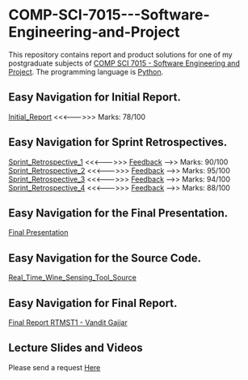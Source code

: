 # COMP-SCI-7015---Software-Engineering-and-Project    
This repository contains report and product solutions for one of my postgraduate subjects of [COMP SCI 7015 - Software Engineering and Project](https://www.adelaide.edu.au/course-outlines/003675/1/sem-2/). The programming language is [Python](https://www.python.org/).  

## Easy Navigation for Initial Report.  
[Initial_Report](https://github.com/Vanditg/COMP-SCI-7015---Software-Engineering-and-Project/blob/master/Initial_Reports/InitialReport-RTMST1.pdf) <<<--->>> Marks: 78/100  

## Easy Navigation for Sprint Retrospectives.  
[Sprint_Retrospective_1](https://github.com/Vanditg/COMP-SCI-7015---Software-Engineering-and-Project/blob/master/Sprint_Retrospective/Reports/retrospective1_RTMST1_1779153.pdf) <<<--->>> [Feedback](https://github.com/Vanditg/COMP-SCI-7015---Software-Engineering-and-Project/blob/master/Sprint_Retrospective/Feedback/annotated-retrospective1_RTMST1_1779153.pdf) -->> Marks: 90/100  
[Sprint_Retrospective_2](https://github.com/Vanditg/COMP-SCI-7015---Software-Engineering-and-Project/blob/master/Sprint_Retrospective/Reports/retrospective2_RTMST1_1779153.pdf) <<<--->>> [Feedback](https://github.com/Vanditg/COMP-SCI-7015---Software-Engineering-and-Project/blob/master/Sprint_Retrospective/Feedback/annotated-retrospective2_RTMST1_1779153.pdf) -->> Marks: 95/100    
[Sprint_Retrospective_3](https://github.com/Vanditg/COMP-SCI-7015---Software-Engineering-and-Project/blob/master/Sprint_Retrospective/Reports/retrospective3_RTMST1_1779153.pdf) <<<--->>> [Feedback](https://github.com/Vanditg/COMP-SCI-7015---Software-Engineering-and-Project/blob/master/Sprint_Retrospective/Feedback/annotated-retrospective3_RTMST1_1779153.pdf) -->> Marks: 94/100  
[Sprint_Retrospective_4](https://github.com/Vanditg/COMP-SCI-7015---Software-Engineering-and-Project/blob/master/Sprint_Retrospective/Reports/retrospective4_RTMST1_1779153.pdf) <<<--->>> [Feedback](https://github.com/Vanditg/COMP-SCI-7015---Software-Engineering-and-Project/blob/master/Sprint_Retrospective/Feedback/annotated-retrospective4_RTMST1_1779153.pdf) -->> Marks: 88/100  

## Easy Navigation for the Final Presentation.  
[Final Presentation](https://github.com/Vanditg/COMP-SCI-7015---Software-Engineering-and-Project/blob/master/Final_Presentation/Real_Time_Wine_Sensing_Tool.pdf)  

## Easy Navigation for the Source Code.  
[Real_Time_Wine_Sensing_Tool_Source](https://github.com/Vanditg/COMP-SCI-7015---Software-Engineering-and-Project/tree/master/Source)  

## Easy Navigation for Final Report.  
[Final Report RTMST1 - Vandit Gajjar](https://github.com/Vanditg/COMP-SCI-7015---Software-Engineering-and-Project/blob/master/Final_Report/final-report_RTMST1_1779153.pdf)  

## Lecture Slides and Videos  
Please send a request [Here](https://shorturl.at/lqV48)  